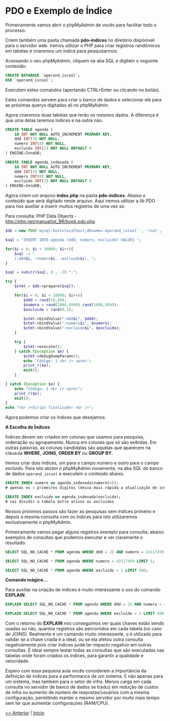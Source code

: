 # PDO e Exemplo de Índice

Primeiramente vamos abrir o phpMyAdmin de vocês para facilitar todo o processo.

Criem também uma pasta chamada **pdo-indices** no diretório dispónível para o servidor web. Iremos utilizar o PHP para criar registros randômicos em tabelas e criaremos um índice para pesquisarmos.

Acessando o seu phpMyAdmin, cliquem na aba SQL e digitem o seguinte conteúdo:

```sql
CREATE DATABASE `operand_iscool`;
USE `operand_iscool`;
```

Executem estes comandos (apertando CTRL+Enter ou clicando no botão).

Estes comandos servem para criar o banco de dados e selecionar ele para as próximas querys digitadas ali no phpMyAdmin.

Agora criaremos duas tabelas que terão os mesmos dados. A diferença é que uma delas teremos índices e na outra não.

```sql
CREATE TABLE agenda (
    id INT NOT NULL AUTO_INCREMENT PRIMARY KEY,
    ddd INT(3) NOT NULL,
    numero INT(8) NOT NULL,
    excluido INT(1) NOT NULL DEFAULT 0
) ENGINE=InnoDB;

CREATE TABLE agenda_indexada (
    id INT NOT NULL AUTO_INCREMENT PRIMARY KEY,
    ddd INT(3) NOT NULL,
    numero INT(8) NOT NULL,
    excluido INT(1) NOT NULL DEFAULT 0
) ENGINE=InnoDB;
```

Agora criem um arquivo **index.php** na pasta **pdo-indices**. Abaixo o conteúdo que será digitado neste arquivo. Aqui iremos utilizar a lib PDO para nos auxiliar a inserir muitos registros de uma vez só.

Para consulta: PHP Data Objects -  <http://php.net/manual/pt_BR/book.pdo.php>

```php
$db = new PDO('mysql:host=localhost;dbname=`operand_iscool`', 'root', '123456') or die("Erro");

$sql = "INSERT INTO agenda (ddd, numero, excluido) VALUES ";

for($i = 0; $i < 10000; $i++){
    $sql .= "
    (:ddd$i, :numero$i, :excluido$i), ";
}

$sql = substr($sql, 0 , -2).";";

try {
    $stmt = $db->prepare($sql);

    for($i = 0; $i < 10000; $i++){
        $ddd = rand(10,99);
        $numero = rand(1000,9999).rand(1000,9999);
        $excluido = rand(0,1);

        $stmt->bindValue(":ddd$i", $ddd);
        $stmt->bindValue(":numero$i", $numero);
        $stmt->bindValue(":excluido$i", $excluido);
    }

    try {
        $stmt->execute();
    } catch (Exception $e) {
        $stmt->debugDumpParams();
        echo "Código: 1 <br /> <pre>";
        print_r($e);
        exit();
    }

} catch (Exception $e) {
    echo "Código: 2 <br /> <pre>";
    print_r($e);
    exit();
}
echo "<br />Script finalizado! <br />";

```

Agora podemos criar os índices que desejamos.

**A Escolha de Índices**

Índices devem ser criados em colunas que usamos para pesquisa,
ordenação ou agrupamento. Nunca em colunas que só são exibidas. Em
outras palavras, as colunas candidatas são aquelas que aparecem na
cláusula **WHERE**, **JOINS**, **ORDER BY** ou **GROUP BY**.

Iremos criar dois índices, um para o campo numero e outro para o campo excluido. Para isto abram o phpMyAdmin novamente, na aba SQL do banco de dados `operand_iscool` e executem o conteúdo abaixo.

```sql
CREATE INDEX numero on agenda_indexada(numero(4));
# apenas os 4 primeiros digitos (deixa mais rápida a atualização de inserts e updates)

CREATE INDEX excluido on agenda_indexada(excluido);
# vai dividir a tabela entre ativos ou excluídos
```

Nossos próximos passos são fazer as pesquisas sem índices primeiro e depois a mesma consulta com os índices para isto utilizaremos exclusivamente o phpMyAdmin.

Primeiramente vamos pegar alguns registros exemplo para consulta.  abaixo exemplos de consultas que podemos executar e ver claramente o resultado.

```sql
SELECT SQL_NO_CACHE * FROM agenda WHERE ddd = 22 AND numero = 43117459;

SELECT SQL_NO_CACHE * FROM agenda WHERE numero = 43117459 LIMIT 5;

SELECT SQL_NO_CACHE * FROM agenda WHERE excluido = 1 LIMIT 500;
```

**Comando mágico...**

Para auxiliar na criação de índices é muito interessante o uso do comando **EXPLAIN**.

```sql
EXPLAIN SELECT SQL_NO_CACHE * FROM agenda WHERE ddd = 22 AND numero = 43117459;

EXPLAIN SELECT SQL_NO_CACHE * FROM agenda WHERE excluido = 1 LIMIT 500;
```

Com o retorno do **EXPLAIN** nós conseguimos ver quais chaves estão sendo usadas ou não, quantos registros são percorridos em cada tabela (no caso de JOINS). Realmente é um comando muito interessante, u é utilizado para validar se a chave criada é a ideal, ou se ela afetou outra consulta negativamente pois criar índices pode ter impacto negativo em outras consultas. É ideal sempre testar todas as consultas que são executadas nas tabelas onde foram criados os índices, para garantir a qualidade e velocidade.

Espero com essa pequena aula vocês considerem a importância da definição de índices para a performance de um sistema. E não apenas para um sistema, mas também para o setor de infra. Menos carga em cada consulta no servidor de banco de dados se traduz em redução de custos de infra ou aumento de número de respostas/usuários com a mesma configuração, permitindo manter o mesmo servidor por muito mais tempo sem ter que aumentar configurações (RAM/CPU).

[<< Anterior](https://github.com/operandbr/operand-is-cool/blob/master/MySQL/Indices.md)
|
[Início](https://github.com/operandbr/operand-is-cool/blob/master/MySQL/README.md)
